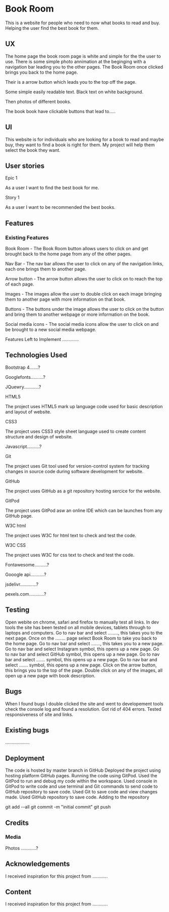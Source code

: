 # Book Room

This is a website for people who need to now what books to read and buy. Helping the user find the best book for them.

## UX
The home page the book room page is white and simple for the the user to use. There is some simple photo annimation at the beginging with a navigation bar leading you to the other pages. The Book Room once clicked brings you back to the home page.

Their is a arrow button which leads you to the top off the page.

Some simple easily readable text. Black text on white background.

Then photos of different books.

The book book have clickable buttons that lead to.....

## UI
This website is for individuals who are looking for a book to read and maybe buy, they want to find a book is right for them. My project will help them select the book they want.

## User stories

Epic 1

As a user I want to find the best book for me.

Story 1

As a user I want to be recommended the best books.

## Features
### Existing Features
Book Room - The Book Room button allows users to click on and get brought back to the home page from any of the other pages.

Nav Bar - The nav bar allows the user to click on any of the navigation links, each one brings them to another page.

Arrow button - The arrow button allows the user to click on to reach the top of each page.

Images - The images allow the user to double click on each image bringing them to another page with more information on that book.

Buttons - The buttons under the image allows the user to click on the button and bring them to another webpage or more information on the book.

Social media icons - The social media icons allow the user to click on and be brought to a new social media webpage.

Features Left to Implement
.............

## Technologies Used

Bootstrap 4.......?

Googlefonts..........?

JQuewry............?

HTML5

The project uses HTML5 mark up language code used for basic description and layout of website.

CSS3

The project uses CSS3 style sheet language used to create content structure and design of website.

Javascript..........?

Git

The project uses Git tool used for version-control system for tracking changes in source code during software development for website.

GitHub

The project uses GitHub as a git repository hosting sercice for the website.

GitPod

The project uses GitPod asw an online IDE which can be launches from any GitHub page.

W3C html

The project uses W3C for html text to check and test the code.

W3C CSS

The project uses W3C for css text to check and test the code.

Fontawesome..........?

Gooogle api...........?

jsdelivr.............?

pexels.com............?

## Testing
Open webite on chrome, safari and firefox to manually test all links.
In dev tools the site has been tested on all mobile devices, tablets through to laptops and computers.
Go to nav bar and select ........, this takes you to the next page.
Once on the ........ page select Book Room to take you back to the home page.
Go to nav bar and select ......., this takes you to a new page.
Go to nav bar and select Instagram symbol, this opens up a new page.
Go to nav bar and select GitHub symbol, this opens up a new page.
Go to nav bar and select ....... symbol, this opens up a new page.
Go to nav bar and select ....... symbol, this opens up a new page.
Click on the arrow button, this brings you to the top of the page.
Double click on any of the images, all open up a new page with book description.

## Bugs

When I found bugs I double clicked the site and went to developement tools check the console log and found a resolution.
Got rid of 404 errors.
Tested responsiveness of site and links.

## Existing bugs

...................

## Deployment
The code is hosted by master branch in GitHub
Deployed the project using hosting platform GitHub pages.
Running the code using GitPod.
Used the GitPod to run and debug my code within the workspace.
Used console in GitPod to write code and use terminal and Git commands to send code to GitHub repository to save code.
Used Git to save code and view changes made.
Used GitHub repository to save code.
Adding to the repository

git add --all
git commit -m "initial commit"
git push

## Credits
### Media
Photos 
............?


## Acknowledgements
I received inspiration for this project from ............

## Content
I received inspiration for this project from ............